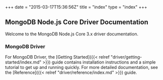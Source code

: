 +++
date = "2015-03-17T15:36:56Z"
title = "index"
type = "index"
+++

## MongoDB Node.js Core Driver Documentation

Welcome to the MongoDB Node.js Core 3.x driver documentation.

### MongoDB Driver

For MongoDB Driver, the [Getting Started]({{< relref "driver/getting-started/index.md" >}}) guide contains
installation instructions and a simple tutorial to get up  and running quickly. For more detailed documentation, see the
[Reference]({{< relref "driver/reference/index.md" >}}) guide.
